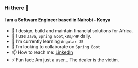 ### Hi there 👋

#### I am a Software Engineer based in Nairobi - Kenya

- 🔨 I design, build and maintain financial solutions for Africa. 
- 🌟 I use `Java`, `Spring Boot`,`k8s`,`PHP` daily.
- 🌱 I’m currently learning ``Angular JS``
- 👯 I’m looking to collaborate on ``Spring Boot``
- 📫 How to reach me: [LinkedIn](www.linkedin.com/in/sylvester-musyoki)
- ⚡ Fun fact: Am just a user... The dealer is the victim.
